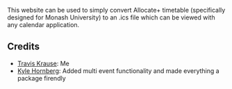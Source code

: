 This website can be used to simply convert Allocate+ timetable (specifically designed for Monash University) to an .ics file which can be viewed with any calendar application. 

Credits
------------------
* [Travis Krause](https://github.com/nwcell): Me
* [Kyle Hornberg](https://github.com/khornberg): Added multi event functionality and made everything a package firendly

